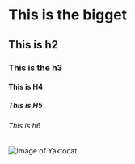 # This is the bigget
## This is h2
### This is the h3
#### This is H4
##### This is H5
###### This is h6

![Image of Yaktocat](https://octodex.github.com/images/yaktocat.png)

